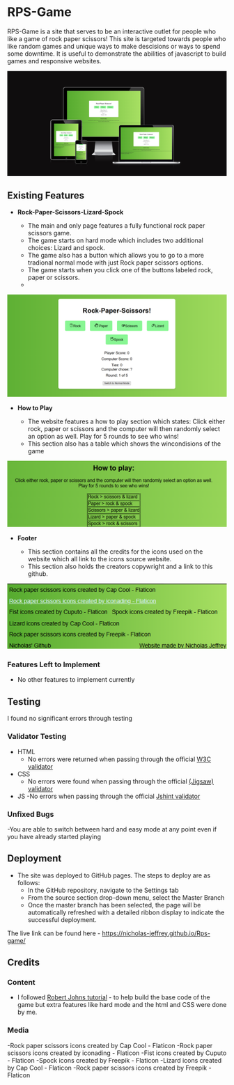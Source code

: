 # RPS-Game

RPS-Game is a site that serves to be an interactive outlet for people who like a game of rock paper scissors! This site is targeted towards people who like random games and unique ways to make descisions or ways to spend some downtime. It is useful to demonstrate the abilities of javascript to build games and responsive websites.

![Responsice Mockup](https://github.com/Nicholas-Jeffrey/Rps-game/blob/main/Assets/Images/Screenshot%202024-12-20%20030440.png)

## Existing Features

- **Rock-Paper-Scissors-Lizard-Spock**

  - The main and only page features a fully functional rock paper scissors game.
  - The game starts on hard mode which includes two additional choices: Lizard and spock.
  - The game also has a button which allows you to go to a more tradional normal mode with just Rock paper scissors options.
  - The game starts when you click one of the buttons labeled rock, paper or scissors.
  - 

![Home Page](https://github.com/Nicholas-Jeffrey/Rps-game/blob/main/Assets/Images/Screenshot%202024-12-20%20053453.png)

- **How to Play**

  - The website features a how to play section which states: Click either rock, paper or scissors and the computer will then randomly select an option as well.
Play for 5 rounds to see who wins!
  - This section  also has a table which shows the wincondisions of the game

![How To Play](https://github.com/Nicholas-Jeffrey/Rps-game/blob/main/Assets/Images/howtoplay.png)

- **Footer**

  - This section contains all the credits for the icons used on the website which all link to the icons source website.
  - This section also holds the creators copywright and a link to this github.

![Footers](https://github.com/Nicholas-Jeffrey/Rps-game/blob/main/Assets/Images/footer.png)


### Features Left to Implement

- No other features to implement currently

## Testing

I found no significant errors through testing

### Validator Testing

- HTML
  - No errors were returned when passing through the official [W3C validator](https://validator.w3.org/nu/?doc=https%3A%2F%2Fcode-institute-org.github.io%2Flove-running-2.0%2Findex.html)
- CSS
  - No errors were found when passing through the official [(Jigsaw) validator](https://jigsaw.w3.org/css-validator/validator?uri=https%3A%2F%2Fnicholas-jeffrey.github.io%2FRps-game%2F&profile=css3svg&usermedium=all&warning=1&vextwarning=&lang=en)
- JS
  -No errors when passing through the official [Jshint validator](https://jshint.com/)
  

### Unfixed Bugs

-You are able to switch between hard and easy mode at any point even if you have already started playing

## Deployment


- The site was deployed to GitHub pages. The steps to deploy are as follows:
  - In the GitHub repository, navigate to the Settings tab
  - From the source section drop-down menu, select the Master Branch
  - Once the master branch has been selected, the page will be automatically refreshed with a detailed ribbon display to indicate the successful deployment.

The live link can be found here - https://nicholas-jeffrey.github.io/Rps-game/

## Credits




### Content

- I followed [Robert Johns tutorial](https://hackr.io/blog/how-to-build-rock-paper-scissors-in-javascript) - to help build the base code of the game but extra features like hard mode and the html and CSS were done by me.

### Media
  -Rock paper scissors icons created by Cap Cool - Flaticon
  -Rock paper scissors icons created by iconading - Flaticon
  -Fist icons created by Cuputo - Flaticon
  -Spock icons created by Freepik - Flaticon
  -Lizard icons created by Cap Cool - Flaticon
  -Rock paper scissors icons created by Freepik - Flaticon

